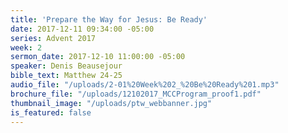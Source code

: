 ```yaml
---
title: 'Prepare the Way for Jesus: Be Ready'
date: 2017-12-11 09:34:00 -05:00
series: Advent 2017
week: 2
sermon_date: 2017-12-10 11:00:00 -05:00
speaker: Denis Beausejour
bible_text: Matthew 24-25
audio_file: "/uploads/2-01%20Week%202_%20Be%20Ready%201.mp3"
brochure_file: "/uploads/12102017_MCCProgram_proof1.pdf"
thumbnail_image: "/uploads/ptw_webbanner.jpg"
is_featured: false
---
```


